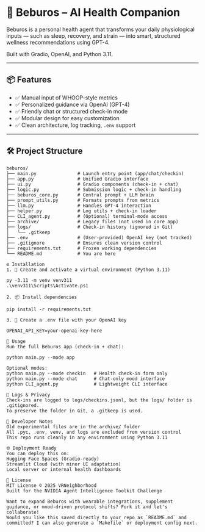 # 🧠 Beburos – AI Health Companion

Beburos is a personal health agent that transforms your daily physiological inputs — such as sleep, recovery, and strain — into smart, structured wellness recommendations using GPT-4.

Built with Gradio, OpenAI, and Python 3.11.

---

## 📦 Features

- ✅ Manual input of WHOOP-style metrics
- ✅ Personalized guidance via OpenAI (GPT-4)
- ✅ Friendly chat or structured check-in mode
- ✅ Modular design for easy customization
- ✅ Clean architecture, log tracking, `.env` support

---

## 🛠️ Project Structure

```plaintext
beburos/
├── main.py               # Launch entry point (app/chat/checkin)
├── app.py                # Unified Gradio interface
├── ui.py                 # Gradio components (check-in + chat)
├── logic.py              # Submission logic + check-in handling
├── beburos_core.py       # Central prompt + LLM brain
├── prompt_utils.py       # Formats prompts from metrics
├── llm.py                # Handles GPT-4 interaction
├── helper.py             # Log utils + check-in loader
├── CLI_agent.py          # (Optional) terminal-mode access
├── archive/              # Legacy files (not used in core app)
├── logs/                 # Check-in history (ignored in Git)
│   └── .gitkeep
├── .env                  # (User-provided) OpenAI key (not tracked)
├── .gitignore            # Ensures clean version control
├── requirements.txt      # Frozen working dependencies
└── README.md             # You are here

⚙️ Installation
1. 🧪 Create and activate a virtual environment (Python 3.11)

py -3.11 -m venv venv311
.\venv311\Scripts\Activate.ps1

2. 📦 Install dependencies

pip install -r requirements.txt

3. 🔑 Create a .env file with your OpenAI key

OPENAI_API_KEY=your-openai-key-here

🚀 Usage
Run the full Beburos app (check-in + chat):

python main.py --mode app

Optional modes:
python main.py --mode checkin   # Health check-in form only
python main.py --mode chat      # Chat-only mood interface
python CLI_agent.py             # Lightweight CLI interface

🧾 Logs & Privacy
Check-ins are logged to logs/checkins.jsonl, but the logs/ folder is .gitignored.
To preserve the folder in Git, a .gitkeep is used.

🧹 Developer Notes
Old experimental files are in the archive/ folder
All .pyc, .env, venv, and logs are excluded from version control
This repo runs cleanly in any environment using Python 3.11

🌐 Deployment Ready
You can deploy this on:
Hugging Face Spaces (Gradio-ready)
Streamlit Cloud (with minor UI adaptation)
Local server or internal health dashboards

🤝 License
MIT License © 2025 VRNeighborhood
Built for the NVIDIA Agent Intelligence Toolkit Challenge

Want to expand Beburos with wearable integrations, supplement guidance, or mood-driven protocol shifts? Fork it and let's collaborate!
Would you like this saved directly to your repo as `README.md` and committed? I can also generate a `Makefile` or deployment config next.
